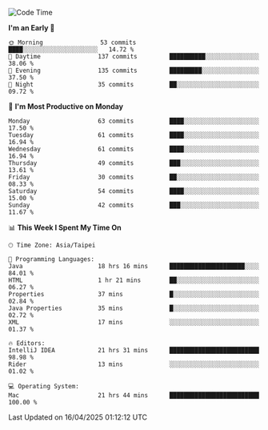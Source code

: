 <!--START_SECTION:waka-->
![Code Time](http://img.shields.io/badge/Code%20Time-1%2C939%20hrs%203%20mins-blue)

**I'm an Early 🐤** 

```text
🌞 Morning                53 commits          ████░░░░░░░░░░░░░░░░░░░░░   14.72 % 
🌆 Daytime                137 commits         ██████████░░░░░░░░░░░░░░░   38.06 % 
🌃 Evening                135 commits         █████████░░░░░░░░░░░░░░░░   37.50 % 
🌙 Night                  35 commits          ██░░░░░░░░░░░░░░░░░░░░░░░   09.72 % 
```
📅 **I'm Most Productive on Monday** 

```text
Monday                   63 commits          ████░░░░░░░░░░░░░░░░░░░░░   17.50 % 
Tuesday                  61 commits          ████░░░░░░░░░░░░░░░░░░░░░   16.94 % 
Wednesday                61 commits          ████░░░░░░░░░░░░░░░░░░░░░   16.94 % 
Thursday                 49 commits          ███░░░░░░░░░░░░░░░░░░░░░░   13.61 % 
Friday                   30 commits          ██░░░░░░░░░░░░░░░░░░░░░░░   08.33 % 
Saturday                 54 commits          ████░░░░░░░░░░░░░░░░░░░░░   15.00 % 
Sunday                   42 commits          ███░░░░░░░░░░░░░░░░░░░░░░   11.67 % 
```


📊 **This Week I Spent My Time On** 

```text
🕑︎ Time Zone: Asia/Taipei

💬 Programming Languages: 
Java                     18 hrs 16 mins      █████████████████████░░░░   84.01 % 
HTML                     1 hr 21 mins        ██░░░░░░░░░░░░░░░░░░░░░░░   06.27 % 
Properties               37 mins             █░░░░░░░░░░░░░░░░░░░░░░░░   02.84 % 
Java Properties          35 mins             █░░░░░░░░░░░░░░░░░░░░░░░░   02.72 % 
XML                      17 mins             ░░░░░░░░░░░░░░░░░░░░░░░░░   01.37 % 

🔥 Editors: 
IntelliJ IDEA            21 hrs 31 mins      █████████████████████████   98.98 % 
Rider                    13 mins             ░░░░░░░░░░░░░░░░░░░░░░░░░   01.02 % 

💻 Operating System: 
Mac                      21 hrs 44 mins      █████████████████████████   100.00 % 
```


 Last Updated on 16/04/2025 01:12:12 UTC
<!--END_SECTION:waka-->
